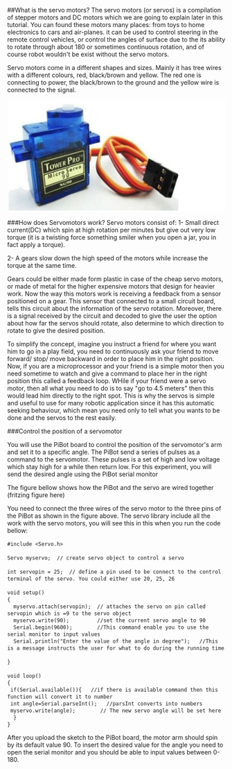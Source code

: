 ##What is the servo motors? 
The servo motors (or servos) is a compilation of stepper motors and DC motors which we are going to explain later in this tutorial. You can found these motors many places: from toys to home electronics to cars and air-planes. it can be used to control steering in the remote control vehicles, or control the angles of surface due to the its ability to rotate through about 180 or sometimes continuous rotation, and of course robot wouldn't be exist without the servo motors. 

Servo motors come in a different shapes and sizes. Mainly it has tree wires with a different colours, red, black/brown and yellow. The red one is connecting to power, the black/brown to the ground and the yellow wire is connected to the signal.

 ![Arduino Tutorials](https://github.com/RaghadHAV/arduino-tutorials/blob/master/Images/servomotors.jpg)

###How does Servomotors work?
Servo motors consist of:
 1- Small direct current(DC) which spin at high rotation per minutes but give out very low torque (it is a twisting force something smiler when you open a jar, you in fact apply a torque). 

2- A gears slow down the high speed of the motors while increase the torque at the same time.

Gears could be either made form plastic in case of the cheap servo motors, or made of metal for the higher expensive motors that design for heavier work.
Now the way this motors work is receiving a feedback from a sensor positioned on a gear. This sensor that connected to a small circuit board, tells this circuit about the information of the servo rotation. Moreover, there is a signal received by the circuit and decoded to give the user the option about how far the servos should rotate, also determine to which direction to rotate to give the desired position.

To simplify the concept, imagine you instruct a friend for where you want him to go in a play field, you need to continuously ask your friend to move forward/ stop/ move backward in order to place him in the right position. Now, if you are a microprocessor and your friend is a simple motor then you need sometime to watch and give a command to place her in the right position this called a feedback loop. WHile if your friend were a servo motor, then all what you need to do is to say "go to 4.5 meters" then this would lead him directly to the right spot. 
This is why the servos is simple and useful to use for many robotic application since it has this automatic seeking behaviour, which mean you need only to tell what you wants to be done and the servos to the rest easily. 


###Control the position of a servomotor 

You will use the PiBot board to control the position of the servomotor's arm and set it to a specific angle. The PiBot send a series of pulses as a command to the servomotor. These pulses is a set of high and low voltage which stay high for a while then return low. 
For this experiment, you will send the desired angle using the PiBot serial monitor 

The figure bellow shows how the PiBot and the servo are wired together 
(fritzing figure here)

You need to connect the three wires of the servo motor to the three pins of the PiBot as shown in the figure above. 
The servo library include all the work with the servo motors, you will see this in this when you run the code bellow:

```
#include <Servo.h> 

Servo myservo;  // create servo object to control a servo 

int servopin = 25;  // define a pin used to be connect to the control terminal of the servo. You could either use 20, 25, 26 

void setup() 
{ 
  myservo.attach(servopin);  // attaches the servo on pin called servopin which is =9 to the servo object 
  myservo.write(90);         //set the current servo angle to 90
  Serial.begin(9600);        //This command enable you to use the serial monitor to input values
  Serial.println("Enter the value of the angle in degree");   //This is a message instructs the user for what to do during the running time  

} 

void loop() 
{
 if(Serial.available()){   //if there is available command then this function will convert it to number 
 int angle=Serial.parseInt();   //parsInt converts into numbers
 myservo.write(angle);        // The new servo angle will be set here 
  } 
}

```

After you upload the sketch to the PiBot board, the motor arm should spin by its default value 90. To insert the desired value for the angle you need to open the serial monitor and you should be able to input values between 0-180. 

